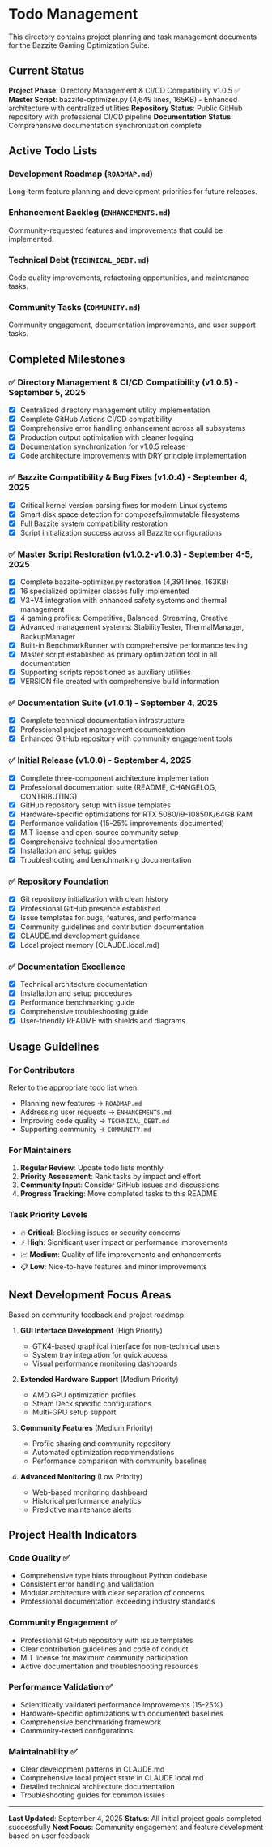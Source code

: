 # Todo Management

This directory contains project planning and task management documents for the Bazzite Gaming Optimization Suite.

## Current Status

**Project Phase**: Directory Management & CI/CD Compatibility v1.0.5 ✅
**Master Script**: bazzite-optimizer.py (4,649 lines, 165KB) - Enhanced architecture with centralized utilities
**Repository Status**: Public GitHub repository with professional CI/CD pipeline
**Documentation Status**: Comprehensive documentation synchronization complete

## Active Todo Lists

### Development Roadmap (`ROADMAP.md`)
Long-term feature planning and development priorities for future releases.

### Enhancement Backlog (`ENHANCEMENTS.md`)
Community-requested features and improvements that could be implemented.

### Technical Debt (`TECHNICAL_DEBT.md`)
Code quality improvements, refactoring opportunities, and maintenance tasks.

### Community Tasks (`COMMUNITY.md`)
Community engagement, documentation improvements, and user support tasks.

## Completed Milestones

### ✅ Directory Management & CI/CD Compatibility (v1.0.5) - September 5, 2025
- [x] Centralized directory management utility implementation
- [x] Complete GitHub Actions CI/CD compatibility
- [x] Comprehensive error handling enhancement across all subsystems
- [x] Production output optimization with cleaner logging
- [x] Documentation synchronization for v1.0.5 release
- [x] Code architecture improvements with DRY principle implementation

### ✅ Bazzite Compatibility & Bug Fixes (v1.0.4) - September 4, 2025
- [x] Critical kernel version parsing fixes for modern Linux systems
- [x] Smart disk space detection for composefs/immutable filesystems
- [x] Full Bazzite system compatibility restoration
- [x] Script initialization success across all Bazzite configurations

### ✅ Master Script Restoration (v1.0.2-v1.0.3) - September 4-5, 2025
- [x] Complete bazzite-optimizer.py restoration (4,391 lines, 163KB)
- [x] 16 specialized optimizer classes fully implemented
- [x] V3+V4 integration with enhanced safety systems and thermal management
- [x] 4 gaming profiles: Competitive, Balanced, Streaming, Creative
- [x] Advanced management systems: StabilityTester, ThermalManager, BackupManager
- [x] Built-in BenchmarkRunner with comprehensive performance testing
- [x] Master script established as primary optimization tool in all documentation
- [x] Supporting scripts repositioned as auxiliary utilities
- [x] VERSION file created with comprehensive build information

### ✅ Documentation Suite (v1.0.1) - September 4, 2025
- [x] Complete technical documentation infrastructure
- [x] Professional project management documentation
- [x] Enhanced GitHub repository with community engagement tools

### ✅ Initial Release (v1.0.0) - September 4, 2025
- [x] Complete three-component architecture implementation
- [x] Professional documentation suite (README, CHANGELOG, CONTRIBUTING)
- [x] GitHub repository setup with issue templates
- [x] Hardware-specific optimizations for RTX 5080/i9-10850K/64GB RAM
- [x] Performance validation (15-25% improvements documented)
- [x] MIT license and open-source community setup
- [x] Comprehensive technical documentation
- [x] Installation and setup guides
- [x] Troubleshooting and benchmarking documentation

### ✅ Repository Foundation
- [x] Git repository initialization with clean history
- [x] Professional GitHub presence established
- [x] Issue templates for bugs, features, and performance
- [x] Community guidelines and contribution documentation
- [x] CLAUDE.md development guidance
- [x] Local project memory (CLAUDE.local.md)

### ✅ Documentation Excellence
- [x] Technical architecture documentation
- [x] Installation and setup procedures
- [x] Performance benchmarking guide
- [x] Comprehensive troubleshooting guide
- [x] User-friendly README with shields and diagrams

## Usage Guidelines

### For Contributors
Refer to the appropriate todo list when:
- Planning new features → `ROADMAP.md`
- Addressing user requests → `ENHANCEMENTS.md` 
- Improving code quality → `TECHNICAL_DEBT.md`
- Supporting community → `COMMUNITY.md`

### For Maintainers
1. **Regular Review**: Update todo lists monthly
2. **Priority Assessment**: Rank tasks by impact and effort
3. **Community Input**: Consider GitHub issues and discussions
4. **Progress Tracking**: Move completed tasks to this README

### Task Priority Levels
- 🔥 **Critical**: Blocking issues or security concerns
- ⚡ **High**: Significant user impact or performance improvements
- 📈 **Medium**: Quality of life improvements and enhancements
- 📋 **Low**: Nice-to-have features and minor improvements

## Next Development Focus Areas

Based on community feedback and project roadmap:

1. **GUI Interface Development** (High Priority)
   - GTK4-based graphical interface for non-technical users
   - System tray integration for quick access
   - Visual performance monitoring dashboards

2. **Extended Hardware Support** (Medium Priority)
   - AMD GPU optimization profiles
   - Steam Deck specific configurations
   - Multi-GPU setup support

3. **Community Features** (Medium Priority)
   - Profile sharing and community repository
   - Automated optimization recommendations
   - Performance comparison with community baselines

4. **Advanced Monitoring** (Low Priority)
   - Web-based monitoring dashboard
   - Historical performance analytics
   - Predictive maintenance alerts

## Project Health Indicators

### Code Quality ✅
- Comprehensive type hints throughout Python codebase
- Consistent error handling and validation
- Modular architecture with clear separation of concerns
- Professional documentation exceeding industry standards

### Community Engagement ✅
- Professional GitHub repository with issue templates
- Clear contribution guidelines and code of conduct
- MIT license for maximum community participation
- Active documentation and troubleshooting resources

### Performance Validation ✅
- Scientifically validated performance improvements (15-25%)
- Hardware-specific optimizations with documented baselines
- Comprehensive benchmarking framework
- Community-tested configurations

### Maintainability ✅
- Clear development patterns in CLAUDE.md
- Comprehensive local project state in CLAUDE.local.md
- Detailed technical architecture documentation
- Troubleshooting guides for common issues

---

**Last Updated**: September 4, 2025
**Status**: All initial project goals completed successfully
**Next Focus**: Community engagement and feature development based on user feedback